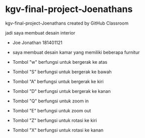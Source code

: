 # kgv-final-project-Joenathans
kgv-final-project-Joenathans created by GitHub Classroom

jadi saya membuat desain interior


- Joe Jonathan 181401121



- saya membuat desain kamar yang memiliki beberapa furnitur


- Tombol "w" berfungsi untuk bergerak ke atas
- Tombol "S" berfungsi untuk bergerak ke bawah
- Tombol "A" berfungsi untuk bergerak ke kiri
- Tombol "D" berfungsi untuk bergerak ke kanan
- Tombol "Q" berfungsi untuk zoom in
- Tombol "E" berfungsi untuk zoom out
- Tombol "Z" berfungsi untuk rotasi ke kiri
- Tombol "X" berfungsi untuk rotasi ke kanan
